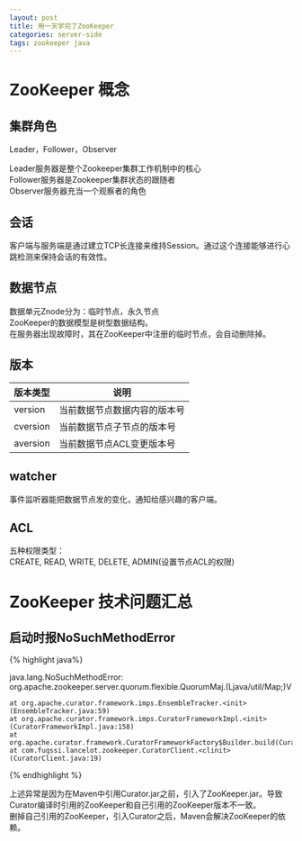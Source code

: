 ```yaml
---
layout: post
title: 用一天学完了ZooKeeper
categories: server-side
tags: zookeeper java
---
```

# ZooKeeper 概念
## 集群角色
Leader，Follower，Observer

Leader服务器是整个Zookeeper集群工作机制中的核心  
Follower服务器是Zookeeper集群状态的跟随者  
Observer服务器充当一个观察者的角色  

## 会话
客户端与服务端是通过建立TCP长连接来维持Session。通过这个连接能够进行心跳检测来保持会话的有效性。

## 数据节点
数据单元Znode分为：临时节点，永久节点  
ZooKeeper的数据模型是树型数据结构。  
在服务器出现故障时，其在ZooKeeper中注册的临时节点，会自动删除掉。

## 版本

| 版本类型 | 说明 |
| -- | -- |
| version  | 当前数据节点数据内容的版本号 |
| cversion | 当前数据节点子节点的版本号  |
| aversion | 当前数据节点ACL变更版本号 |

## watcher

事件监听器能把数据节点发的变化，通知给感兴趣的客户端。

## ACL

五种权限类型：  
CREATE, READ, WRITE, DELETE, ADMIN(设置节点ACL的权限)



# ZooKeeper 技术问题汇总

## 启动时报NoSuchMethodError

{% highlight java%}

java.lang.NoSuchMethodError: org.apache.zookeeper.server.quorum.flexible.QuorumMaj.<init>(Ljava/util/Map;)V

    at org.apache.curator.framework.imps.EnsembleTracker.<init>(EnsembleTracker.java:59)
    at org.apache.curator.framework.imps.CuratorFrameworkImpl.<init>(CuratorFrameworkImpl.java:158)
    at org.apache.curator.framework.CuratorFrameworkFactory$Builder.build(CuratorFrameworkFactory.java:156)
    at com.fuqssi.lancelot.zookeeper.CuratorClient.<clinit>(CuratorClient.java:19)
{% endhighlight %}

上述异常是因为在Maven中引用Curator.jar之前，引入了ZooKeeper.jar。导致Curator编译时引用的ZooKeeper和自己引用的ZooKeeper版本不一致。  
删掉自己引用的ZooKeeper，引入Curator之后，Maven会解决ZooKeeper的依赖。

